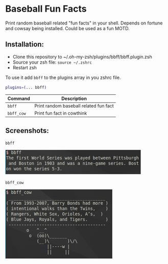 # Baseball Fun Facts

Print random baseball related "fun facts" in your shell. Depends on fortune and cowsay being installed. Could be used as a fun MOTD.

## Installation:

- Clone this repository to ~/.oh-my-zsh/plugins/bbff/bbff.plugin.zsh
- Source your zsh file:  `source ~/.zshrc`
- Restart zsh

To use it add `bbff` to the plugins array in you zshrc file.

```zsh
plugins=(... bbff)
```

| Command    | Description                            |
| ---------- | -------------------------------------- |
| `bbff`     | Print random baseball related fun fact |
| `bbff_cow` | Print fun fact in cowthink             |


## Screenshots:

`bbff`

![](https://github.com/richardmoyer/baseballfunfacts/blob/master/bbff3.png?raw=true)

`bbff_cow`

![](https://github.com/richardmoyer/baseballfunfacts/blob/master/bbff_cow.png?raw=true)
